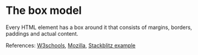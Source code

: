 # The box model

Every HTML element has a box around it that consists of margins, 
borders, paddings and actual content.

References: [W3schools](https://www.w3schools.com/css/css_boxmodel.asp), [Mozilla](https://developer.mozilla.org/en-US/docs/Learn/CSS/Building_blocks/The_box_model),
[Stackblitz example](https://stackblitz.com/edit/js-ghsw1z?file=style.css)
